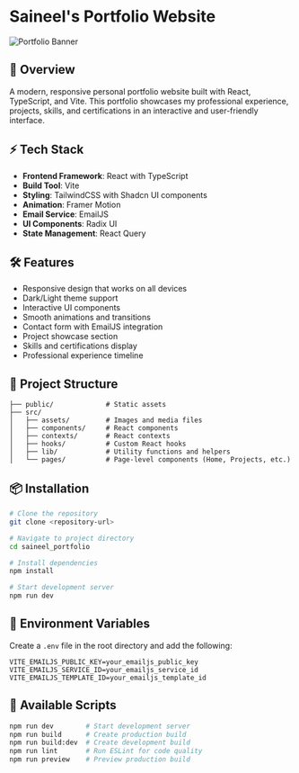 # Saineel's Portfolio Website

![Portfolio Banner](https://saineel.vercel.app)


## 🚀 Overview
A modern, responsive personal portfolio website built with React, TypeScript, and Vite. This portfolio showcases my professional experience, projects, skills, and certifications in an interactive and user-friendly interface.

## ⚡ Tech Stack
- **Frontend Framework**: React with TypeScript
- **Build Tool**: Vite
- **Styling**: TailwindCSS with Shadcn UI components
- **Animation**: Framer Motion
- **Email Service**: EmailJS
- **UI Components**: Radix UI
- **State Management**: React Query

## 🛠️ Features
- Responsive design that works on all devices
- Dark/Light theme support
- Interactive UI components
- Smooth animations and transitions
- Contact form with EmailJS integration
- Project showcase section
- Skills and certifications display
- Professional experience timeline

## 🎨 Project Structure

```plaintext
├── public/             # Static assets
├── src/
│   ├── assets/         # Images and media files
│   ├── components/     # React components
│   ├── contexts/       # React contexts
│   ├── hooks/          # Custom React hooks
│   ├── lib/            # Utility functions and helpers
│   └── pages/          # Page-level components (Home, Projects, etc.)
```

## 📦 Installation

```bash
# Clone the repository
git clone <repository-url>

# Navigate to project directory
cd saineel_portfolio

# Install dependencies
npm install

# Start development server
npm run dev
```

## 🔧 Environment Variables

Create a `.env` file in the root directory and add the following:

```plaintext
VITE_EMAILJS_PUBLIC_KEY=your_emailjs_public_key
VITE_EMAILJS_SERVICE_ID=your_emailjs_service_id
VITE_EMAILJS_TEMPLATE_ID=your_emailjs_template_id
```

## 📜 Available Scripts
```bash
npm run dev        # Start development server
npm run build      # Create production build
npm run build:dev  # Create development build
npm run lint       # Run ESLint for code quality
npm run preview    # Preview production build
```

